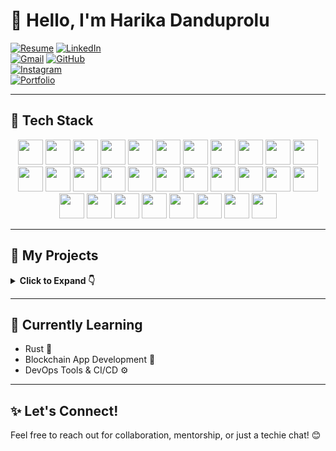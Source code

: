 # 👋 Hello, I'm Harika Danduprolu  

[![Resume](https://img.shields.io/badge/Resume-View-4285F4?style=for-the-badge&logo=google-docs&logoColor=white)](https://docs.google.com/document/d/12qcNoho4d-Iz9Gi7pYKlWgBwpcOkWPo4g_2iDo-VmPI/edit?usp=sharing) 
[![LinkedIn](https://img.shields.io/badge/LinkedIn-Connect-0A66C2?style=for-the-badge&logo=linkedin)](https://www.linkedin.com/in/harika-danduprolu)  
[![Gmail](https://img.shields.io/badge/Gmail-D14836?style=for-the-badge&logo=gmail&logoColor=white)](mailto:harika.danduprolu740@gmail.com) 
[![GitHub](https://img.shields.io/badge/GitHub-181717?style=for-the-badge&logo=github&logoColor=white)](https://github.com/harikadanduprolu)  
[![Instagram](https://img.shields.io/badge/Instagram-E4405F?style=for-the-badge&logo=instagram&logoColor=white)](https://www.instagram.com/haari_2005_/)  
[![Portfolio](https://img.shields.io/badge/Portfolio-Visit-ff69b4?style=for-the-badge&logo=internetexplorer&logoColor=white)](https://yourportfolio.com)

---

## 🚀 Tech Stack

<p align="center">
  <img src="https://cdn.jsdelivr.net/gh/devicons/devicon/icons/python/python-original.svg" width="40"/>
  <img src="https://cdn.jsdelivr.net/gh/devicons/devicon/icons/javascript/javascript-original.svg" width="40"/>
  <img src="https://cdn.jsdelivr.net/gh/devicons/devicon/icons/cplusplus/cplusplus-original.svg" width="40"/>
  <img src="https://cdn.jsdelivr.net/gh/devicons/devicon/icons/c/c-original.svg" width="40"/>
  <img src="https://cdn.jsdelivr.net/gh/devicons/devicon/icons/solidity/solidity-original.svg" width="40"/>
  <img src="https://cdn.jsdelivr.net/gh/devicons/devicon/icons/react/react-original.svg" width="40"/>
  <img src="https://cdn.jsdelivr.net/gh/devicons/devicon/icons/nodejs/nodejs-original.svg" width="40"/>
  <img src="https://cdn.jsdelivr.net/gh/devicons/devicon/icons/mongodb/mongodb-original.svg" width="40"/>
  <img src="https://cdn.jsdelivr.net/gh/devicons/devicon/icons/django/django-plain.svg" width="40"/>
  <img src="https://cdn.jsdelivr.net/gh/devicons/devicon/icons/flask/flask-original.svg" width="40"/>
  <img src="https://cdn.jsdelivr.net/gh/devicons/devicon/icons/html5/html5-original.svg" width="40"/>
  <img src="https://cdn.jsdelivr.net/gh/devicons/devicon/icons/css3/css3-original.svg" width="40"/>
  <img src="https://cdn.jsdelivr.net/gh/devicons/devicon/icons/mysql/mysql-original.svg" width="40"/>
  <img src="https://cdn.jsdelivr.net/gh/devicons/devicon/icons/tensorflow/tensorflow-original.svg" width="40"/>
  <img src="https://cdn.jsdelivr.net/gh/devicons/devicon/icons/rust/rust-plain.svg" width="40"/>
  <img src="https://cdn.jsdelivr.net/gh/devicons/devicon/icons/pandas/pandas-original.svg" width="40"/>
  <img src="https://cdn.jsdelivr.net/gh/devicons/devicon/icons/numpy/numpy-original.svg" width="40"/>
  <img src="https://cdn.jsdelivr.net/gh/devicons/devicon/icons/figma/figma-original.svg" width="40"/>
  <img src="https://cdn.jsdelivr.net/gh/devicons/devicon/icons/git/git-original.svg" width="40"/>
  <img src="https://cdn.jsdelivr.net/gh/devicons/devicon/icons/github/github-original.svg" width="40"/>
  <img src="https://cdn.jsdelivr.net/gh/devicons/devicon/icons/firebase/firebase-plain.svg" width="40"/>
  <img src="https://cdn.jsdelivr.net/gh/devicons/devicon/icons/graphql/graphql-plain.svg" width="40"/>
  <img src="https://cdn.jsdelivr.net/gh/devicons/devicon/icons/docker/docker-original.svg" width="40"/>
  <img src="https://cdn.jsdelivr.net/gh/devicons/devicon/icons/kubernetes/kubernetes-plain.svg" width="40"/>
  <img src="https://cdn.jsdelivr.net/gh/devicons/devicon/icons/linux/linux-original.svg" width="40"/>
  <img src="https://cdn.jsdelivr.net/gh/devicons/devicon/icons/flutter/flutter-original.svg" width="40"/>
  <img src="https://cdn.jsdelivr.net/gh/devicons/devicon/icons/postgresql/postgresql-original.svg" width="40"/>
  <img src="https://cdn.jsdelivr.net/gh/devicons/devicon/icons/typescript/typescript-original.svg" width="40"/>
  <img src="https://cdn.jsdelivr.net/gh/devicons/devicon/icons/express/express-original.svg" width="40"/>
  <img src="https://cdn.jsdelivr.net/gh/devicons/devicon/icons/redux/redux-original.svg" width="40"/>
</p>

---

## 📂 My Projects

<details>
  <summary><strong>Click to Expand 👇</strong></summary>

### 🔗 [BioBlock](https://github.com/yourusername/bioblock) - Blockchain-Powered Bio-Based Economy Platform  
Tech Stack: `Solidity`, `React`, `Firebase`  
[Live Demo](https://bioblock-demo.com)

---

### 📚 [Flashcard Learning Tool](https://github.com/yourusername/flashcard-tool)  
A digital learning platform for students.  
Tech Stack: `React`, `MySQL`, `Node.js`  
[Live Demo](https://flashcard-tool-demo.com)

---

### 🌾 [Rural Aid](https://github.com/yourusername/rural-aid)  
Connecting users to rural communities for development.  
Tech Stack: `MERN`  
[Live Demo](https://rural-aid-one.vercel.app)

---

### 🧠 [Wellness AI](https://github.com/yourusername/wellness-ai)  
AI-powered mental health support system.  
Tech Stack: `Python`, `TensorFlow`, `NLP`  
[Live Demo](https://wellness-ai-six.vercel.app)

---

### ✅ [TaskHub](https://github.com/yourusername/taskhub)  
A productivity and task management platform.  
Tech Stack: `React`, `Node.js`, `MongoDB`  
[Live Demo](https://taskhub-demo.com)

---

### ⚖️ [LawMine](https://github.com/yourusername/lawmine)  
Legal research and case analysis platform.  
Tech Stack: `Django`, `PostgreSQL`, `AI`  
[Live Demo](https://lawmine-demo.com)

---

### 💻 [Workit](https://github.com/yourusername/workit)  
Learn web development with interactive content.  
Tech Stack: `React`, `Node.js`, `MongoDB`  
[Live Demo](https://workit-demo.com)

---

### 🛍️ [Smackle](https://github.com/yourusername/smackle)  
Customizable stationery & interior item e-commerce platform.  
Tech Stack: `Java`, `JSP`, `Servlets`  
[Live Demo](https://smackle-demo.com)

</details>

---

## 🌱 Currently Learning
- Rust 🦀  
- Blockchain App Development 🔗  
- DevOps Tools & CI/CD ⚙️  

---

## ✨ Let's Connect!
Feel free to reach out for collaboration, mentorship, or just a techie chat! 😊
